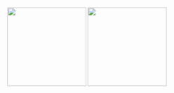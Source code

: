 ## 

<div>
  <a href="https://github.com/curegit?tab=repositories">
    <img align="left" src="https://github-readme-stats.vercel.app/api/?username=curegit&count_private=true&show_icons=true" height="180px" vspace="2px">
  </a>
  <a href="https://github.com/curegit?tab=repositories">
    <img align="left" src="https://github-readme-stats.vercel.app/api/top-langs/?username=curegit&layout=compact&langs_count=8" height="180px" vspace="2px">
  </a>
</div>
